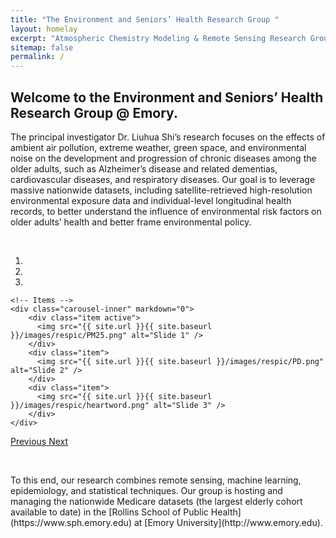 ```yaml
---
title: "The Environment and Seniors’ Health Research Group "
layout: homelay
excerpt: "Atmospheric Chemistry Modeling & Remote Sensing Research Group at SUSTech."
sitemap: false
permalink: /
---
```


## **Welcome to the Environment and Seniors’ Health Research Group @ Emory.**
 
 The principal investigator Dr. Liuhua Shi’s research focuses on the effects of ambient air pollution, extreme weather, green space, and environmental noise on the development and progression of chronic diseases among the older adults, such as Alzheimer’s disease and related dementias, cardiovascular diseases, and respiratory diseases. Our goal is to leverage massive nationwide datasets, including satellite-retrieved high-resolution environmental exposure data and individual-level longitudinal health records, to better understand the influence of environmental risk factors on older adults’ health and better frame environmental policy. 
<p> <br /> </p>


<div markdown="0" id="carousel" class="carousel slide" data-ride="carousel" data-interval="5000" data-pause="hover" >
    <!-- Menu -->
    <ol class="carousel-indicators">
        <li data-target="#carousel" data-slide-to="0" class="active"></li>
        <li data-target="#carousel" data-slide-to="1"></li>
        <li data-target="#carousel" data-slide-to="2"></li>
    </ol>

    <!-- Items -->
    <div class="carousel-inner" markdown="0">
        <div class="item active">
          <img src="{{ site.url }}{{ site.baseurl }}/images/respic/PM25.png" alt="Slide 1" />
        </div>
        <div class="item">
          <img src="{{ site.url }}{{ site.baseurl }}/images/respic/PD.png" alt="Slide 2" />
        </div>
        <div class="item">
          <img src="{{ site.url }}{{ site.baseurl }}/images/respic/heartword.png" alt="Slide 3" />
        </div>
    </div>
  <a class="left carousel-control" href="#carousel" role="button" data-slide="prev">
    <span class="glyphicon glyphicon-chevron-left" aria-hidden="true"></span>
    <span class="sr-only">Previous</span>
  </a>
  <a class="right carousel-control" href="#carousel" role="button" data-slide="next">
    <span class="glyphicon glyphicon-chevron-right" aria-hidden="true"></span>
    <span class="sr-only">Next</span>
  </a>
</div>
<p> <br /> </p>
To this end, our research combines remote sensing, machine learning, epidemiology, and statistical techniques. Our group is hosting and managing the nationwide Medicare datasets (the largest elderly cohort available to date) in the [Rollins School of Public Health](https://www.sph.emory.edu) at [Emory University](http://www.emory.edu).

<p> <br /> </p>


